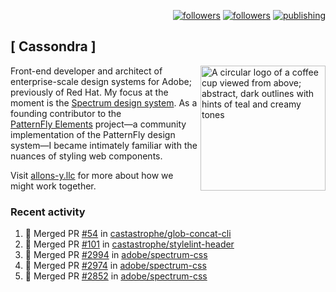 <p align="right"><a rel="me" href="https://front-end.social/@castastrophe">
    <img alt="followers" title="Follow me on Mastodon" src="https://img.shields.io/mastodon/follow/109297102751309835?domain=https%3A%2F%2Ffront-end.social&label=Follow&logo=mastodon&logoColor=white&style=for-the-badge&labelColor=008080&color=006969"/></a>
  <a href="https://codepen.io/castastrophe/">
    <img alt="followers" title="Follow me on CodePen" src="https://img.shields.io/badge/23-1?color=640464&labelColor=7c007c&style=for-the-badge&logo=codepen&label=Follow"/></a>
<a href="https://castastrophe.medium.com/">
    <img alt="publishing" title="View articles on Medium" src="https://img.shields.io/badge/107-1?color=666&labelColor=444&label=subscribe&logo=medium&logoColor=white&style=for-the-badge"/></a>
</p>

## [&nbsp;Cassondra&nbsp;]

<img align="right" src="https://github-production-user-asset-6210df.s3.amazonaws.com/1840295/253016758-ba468774-1cd3-42c2-8f43-947b5eeb5edf.png" height="200" alt="A circular logo of a coffee cup viewed from above; abstract, dark outlines with hints of teal and creamy tones">

Front-end developer and architect of enterprise-scale design systems for Adobe; previously of Red Hat. My focus at the moment is the [Spectrum design system](https://github.com/adobe/spectrum-css). As a founding contributor to the [PatternFly&nbsp;Elements](https://github.com/patternfly/patternfly-elements) project&mdash;a community implementation of the PatternFly design system&mdash;I became intimately familiar with the nuances of styling web components.

Visit [allons-y.llc](http://allons-y.llc/) for more about how we might work together.

### Recent activity

<!--START_SECTION:activity-->
1. 🎉 Merged PR [#54](https://github.com/castastrophe/glob-concat-cli/pull/54) in [castastrophe/glob-concat-cli](https://github.com/castastrophe/glob-concat-cli)
2. 🎉 Merged PR [#101](https://github.com/castastrophe/stylelint-header/pull/101) in [castastrophe/stylelint-header](https://github.com/castastrophe/stylelint-header)
3. 🎉 Merged PR [#2994](https://github.com/adobe/spectrum-css/pull/2994) in [adobe/spectrum-css](https://github.com/adobe/spectrum-css)
4. 🎉 Merged PR [#2974](https://github.com/adobe/spectrum-css/pull/2974) in [adobe/spectrum-css](https://github.com/adobe/spectrum-css)
5. 🎉 Merged PR [#2852](https://github.com/adobe/spectrum-css/pull/2852) in [adobe/spectrum-css](https://github.com/adobe/spectrum-css)
<!--END_SECTION:activity-->
